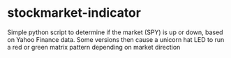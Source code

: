 # stockmarket-indicator
Simple python script to determine if the market (SPY) is up or down, based on Yahoo Finance data. Some versions then cause a unicorn hat LED to run a red or green matrix pattern depending on market direction

